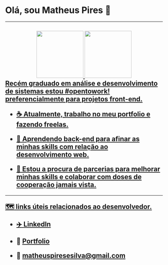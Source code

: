 
<h1>  Olá, sou Matheus Pires  👋 </h1>
<hr>
<h2>
<div align="center">
  <a href="https://github.com/matheuspisil">
  <img height="150em" src="https://github-readme-stats.vercel.app/api?username=matheuspisil&show_icons=true&theme=dracula&include_all_commits=true&count_private=true"/>
  <img height="150em" src="https://github-readme-stats.vercel.app/api/top-langs/?username=matheuspisil&layout=compact&langs_count=7&theme=dark"/>
</div>
Recém graduado em análise e desenvolvimento de sistemas estou #opentowork! preferencialmente para projetos front-end.<br>
  
- :coffee: Atualmente, trabalho no meu portfolio e fazendo freelas.<br>
  
- 🌱 Aprendendo back-end para afinar as minhas skills com relação ao desenvolvimento web.<br>
  
- 🤝 Estou a procura de parcerias para melhorar minhas skills e colaborar com doses de cooperação jamais vista.<br> 
<hr>

:world_map: links úteis relacionados ao desenvolvedor. 

- :airplane:  [LinkedIn](https://www.linkedin.com/in/matheus-pires-78753586/)

- :crescent_moon: <a href="https://loquacious-hummingbird-b4d3e1.netlify.app/">Portfolio</a>

- :1st_place_medal: matheuspiresesilva@gmail.com

</h2>
